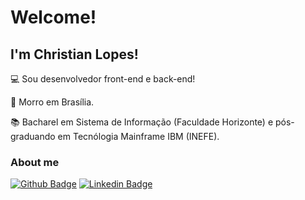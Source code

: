 # Welcome!

## I'm Christian Lopes!

:computer: Sou desenvolvedor front-end e back-end!

:house_with_garden: Morro em Brasília.

:books: Bacharel em Sistema de Informação (Faculdade Horizonte) e pós-graduando em Tecnólogia Mainframe IBM (INEFE).

### About me

[![Github Badge](https://img.shields.io/badge/-Github-000?style=flat-square&logo=Github&logoColor=white&link=https://github.com/Christian-Lopes)](https://github.com/Christian-Lopes)
[![Linkedin Badge](https://img.shields.io/badge/-LinkedIn-blue?style=flat-square&logo=Linkedin&logoColor=white&link=https://www.linkedin.com/in/christian-lopes-dev/)](https://www.linkedin.com/in/christian-lopes-dev/)
<!--
[![Twitter Badge](https://img.shields.io/badge/-Twitter-1ca0f1?style=flat-square&labelColor=1ca0f1&logo=twitter&logoColor=white&link=https://twitter.com/fagnerpsantos)](https://twitter.com/fagnerpsantos)
[![Youtube Badge](https://img.shields.io/badge/-YouTube-ff0000?style=flat-square&labelColor=ff0000&logo=youtube&logoColor=white&link=https://www.youtube.com/user/TreinaWeb)](https://www.youtube.com/user/TreinaWeb)

I'm a {backend, frontend and mobile} developer and technical instructor at [@treinaweb](https://www.treinaweb.com.br/).

- [Courses](https://www.treinaweb.com.br/cursos-online?q=fagner+pinheiro) 👨🏼‍🏫 - It's are technical courses on many technologies, such as Django, Flask, Python, Kotlin, Flutter, Dart, Git and more
- [Blog](https://www.treinaweb.com.br/blog/author/fagner-pinheiro/) ✍🏼 - I'm write about many things.
- [Website](https://fagnerpsantos.dev/) 💻 - Working on it.

-->

